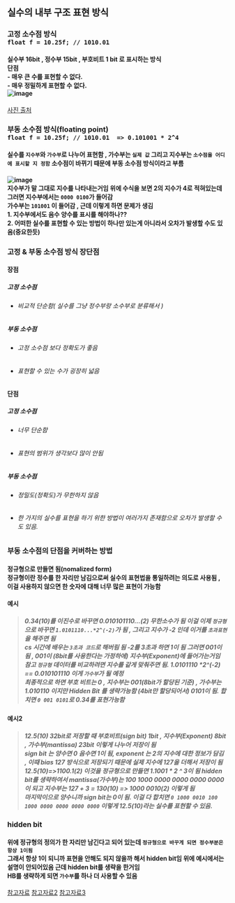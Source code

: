 ## 실수의 내부 구조 표현 방식

### 고정 소수점 방식<br>```float f = 10.25f; // 1010.01```
#### 실수부 16bit , 정수부 15bit , 부호비트 1 bit 로 표시하는 방식<br>단점<br>- 매우 큰 수를 표현할 수 없다.<br>- 매우 정밀하게 표현할 수 없다.<br>![image](https://user-images.githubusercontent.com/80656700/184630747-de1f28ad-8b52-4212-8ff7-3fd8a91e8252.png)
<a href="https://codedragon.tistory.com/8186">사진 출처</a>

### 부동 소수점 방식(floating point)<br>```float f = 10.25f; // 1010.01  => 0.101001 * 2^4```
#### 실수를 `지수부`와 `가수부`로 나누어 표현함 , 가수부는 `실제 값` 그리고 지수부는 `소수점을 어디에 표시할 지 정함` 소수점이 바뀌기 때문에 부동 소수점 방식이라고 부름
#### ![image](https://user-images.githubusercontent.com/80656700/184631172-8bae4209-f6d7-4c1b-8246-782fbd4014fd.png)<br>지수부가 말 그대로 지수를 나타내는거임 위에 수식을 보면 2의 지수가 4로 적혀있는데 그러면 지수부에서는 `0000 0100`가 들어감<br>가수부는 `101001` 이 들어감 , 근데 이렇게 하면 문제가 생김<br>1. 지수부에서도 음수 양수를 표시를 해야하나??<br>2. 어떠한 실수를 표현할 수 있는 방법이 하나만 있는게 아니라서 오차가 발생할 수도 있음(중요한듯)

### 고정 & 부동 소수점 방식 장단점
#### 장점
##### 고정 소수점
- ###### 비교적 단순함( 실수를 그냥 정수부랑 소수부로 분류해서 )
##### 부동 소수점
- ###### 고정 소수점 보다 정확도가 좋음
- ###### 표현할 수 있는 수가 굉장히 넓음
#### 단점
##### 고정 소수점
- ###### 너무 단순함
- ###### 표현의 범위가 생각보다 많이 안됨
##### 부동 소수점
- ###### 정밀도(정확도)가 무한하지 않음
- ###### 한 가지의 실수를 표현을 하기 위한 방법이 여러가지 존재함으로 오차가 발생할 수도 있음.

### 부동 소수점의 단점을 커버하는 방법
#### 정규형으로 만들면 됨(nomalized form)<br>정규형이란 정수를 한 자리만 남김으로써 실수의 표현법을 통일하려는 의도로 사용됨 , 이걸 사용하지 않으면 한 숫자에 대해 너무 많은 표현이 가능함
#### 예시
> ##### 0.34(10)를 이진수로 바꾸면 0.010101110...(2) 무한소수가 됨 이걸 이제 `정규형`으로 바꾸면 `1.0101110...*2^(-2)`가 됨 , 그리고 지수가 -2 인데 이거를 `초과표현`을 해주면 됨<br>cs 시간에 배우는 `3초과 코드`로 해버림 됨 -2를 3초과 하면 1이 됨 그러면 001이 됨 , 001이 (8bit를 사용한다는 가정하에) 지수부(Exponent)에 들어가는거임<br>참고 `정규형` 데이터를 비교하려면 지수를 같게 맞춰주면 됨. 1.0101110 *2^(-2) == 0.010101110 이게 `가수부`가 될 예정 <br>최종적으로 하면 부호 비트는 0 , 지수부는 001(8bit가 할당된 기준) , 가수부는 1.010110 이지만 Hidden Bit 를 생략가능함 (4bit만 할당되어서) 0101이 됨. 합치면 `0 001 0101`로 0.34를 표현가능함
#### 예시2
> ##### 12.5(10) 32bit로 저장할 때 부호비트(sign bit) 1bit , 지수부(Exponent) 8bit , 가수부(mantissa) 23bit 이렇게 나누어 저장이 됨<br>sign bit 는 양수면 0 음수면 1이 됨, exponent 는 2의 지수에 대한 정보가 담김 , 이때 bias 127 방식으로 저장되기 때문에 실제 지수에 127을 더해서 저장이 됨<br>12.5(10)=>1100.1(2) 이것을 정규형으로 만들면 1.1001 * 2 ^ 3이 됨 hidden bit를 생략하여서 mantissa(가수부)는 100 1000 0000 0000 0000 0000 이 되고 지수부는 127 + 3 = 130(10) => 1000 0010(2) 이렇게 됨<br>마지막이으로 양수니까 sign bit는 0이 됨. 이걸 다 합치면 `0 1000 0010 100 1000 0000 0000 0000 0000` 이렇게 12.5(10)라는 실수를 표현할 수 있음.
### hidden bit
#### 위에 정규형의 정의가 한 자리만 남긴다고 되어 있는데 `정규형으로 바꾸게 되면 정수부분은 항상 1이됨`<br>그래서 항상 1이 되니까 표현을 안해도 되지 않을까 해서 hidden bit임 위에 예시에서는 설명이 안되어있음 근데 hidden bit를 생략을 한거임<br>HB를 생략하게 되면 `가수부`를 하나 더 사용할 수 있음

<a href="https://do-rang.tistory.com/73">참고자료</a>
<a href="https://sudo-minz.tistory.com/7">참고자료2</a>
<a href="https://unabated.tistory.com/1015">참고자료3</a>
